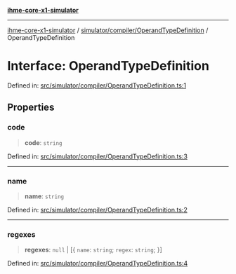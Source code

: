 [**ihme-core-x1-simulator**](../../../../README.md)

***

[ihme-core-x1-simulator](../../../../modules.md) / [simulator/compiler/OperandTypeDefinition](../README.md) / OperandTypeDefinition

# Interface: OperandTypeDefinition

Defined in: [src/simulator/compiler/OperandTypeDefinition.ts:1](https://github.com/ProgrammIt/CPU-Simulator/blob/5d337ac19330b661110818bd865328f41c53783f/src/simulator/compiler/OperandTypeDefinition.ts#L1)

## Properties

### code

> **code**: `string`

Defined in: [src/simulator/compiler/OperandTypeDefinition.ts:3](https://github.com/ProgrammIt/CPU-Simulator/blob/5d337ac19330b661110818bd865328f41c53783f/src/simulator/compiler/OperandTypeDefinition.ts#L3)

***

### name

> **name**: `string`

Defined in: [src/simulator/compiler/OperandTypeDefinition.ts:2](https://github.com/ProgrammIt/CPU-Simulator/blob/5d337ac19330b661110818bd865328f41c53783f/src/simulator/compiler/OperandTypeDefinition.ts#L2)

***

### regexes

> **regexes**: `null` \| \[\{ `name`: `string`; `regex`: `string`; \}\]

Defined in: [src/simulator/compiler/OperandTypeDefinition.ts:4](https://github.com/ProgrammIt/CPU-Simulator/blob/5d337ac19330b661110818bd865328f41c53783f/src/simulator/compiler/OperandTypeDefinition.ts#L4)
